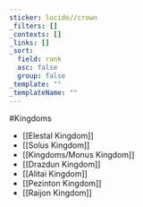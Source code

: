 ```yaml
---
sticker: lucide//crown
_filters: []
_contexts: []
_links: []
_sort:
  field: rank
  asc: false
  group: false
_template: ""
_templateName: ""
---
```

#Kingdoms 

- [[Elestal Kingdom]]
- [[Solus Kingdom]]
- [[Kingdoms/Monus Kingdom]]
- [[Drazdun Kingdom]]
- [[Alitai Kingdom]]
- [[Pezinton Kingdom]]
- [[Raijon Kingdom]]


